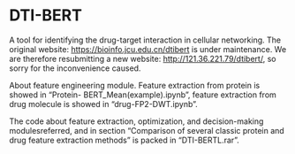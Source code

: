 # DTI-BERT
A tool for identifying the drug-target interaction in cellular networking.
The original website: https://bioinfo.jcu.edu.cn/dtibert  is under maintenance. We are therefore resubmitting a new website: http://121.36.221.79/dtibert/, so sorry for the inconvenience caused.

About feature engineering module.
Feature extraction from protein is showed in “Protein- BERT_Mean(example).ipynb”, feature extraction from drug molecule is showed in “drug-FP2-DWT.ipynb”.

The code about feature extraction, optimization, and decision-making modulesreferred, and in section “Comparison of several classic protein and drug feature extraction methods” is packed in “DTI-BERTL.rar”.
